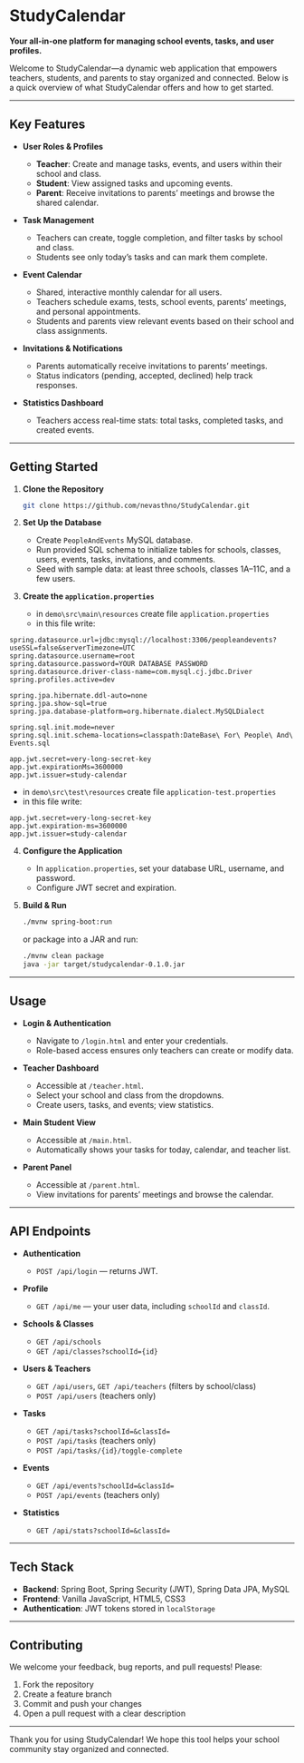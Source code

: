 # StudyCalendar

**Your all-in-one platform for managing school events, tasks, and user profiles.**

Welcome to StudyCalendar—a dynamic web application that empowers teachers, students, and parents to stay organized and connected. Below is a quick overview of what StudyCalendar offers and how to get started.

---

## Key Features

* **User Roles & Profiles**

  * **Teacher**: Create and manage tasks, events, and users within their school and class.
  * **Student**: View assigned tasks and upcoming events.
  * **Parent**: Receive invitations to parents’ meetings and browse the shared calendar.

* **Task Management**

  * Teachers can create, toggle completion, and filter tasks by school and class.
  * Students see only today’s tasks and can mark them complete.

* **Event Calendar**

  * Shared, interactive monthly calendar for all users.
  * Teachers schedule exams, tests, school events, parents’ meetings, and personal appointments.
  * Students and parents view relevant events based on their school and class assignments.

* **Invitations & Notifications**

  * Parents automatically receive invitations to parents’ meetings.
  * Status indicators (pending, accepted, declined) help track responses.

* **Statistics Dashboard**

  * Teachers access real-time stats: total tasks, completed tasks, and created events.

---

## Getting Started

1. **Clone the Repository**

   ```bash
   git clone https://github.com/nevasthno/StudyCalendar.git
   ```

2. **Set Up the Database**

   * Create `PeopleAndEvents` MySQL database.
   * Run provided SQL schema to initialize tables for schools, classes, users, events, tasks, invitations, and comments.
   * Seed with sample data: at least three schools, classes 1A–11C, and a few users.

2. **Create the `application.properties`**

   * in `demo\src\main\resources` create file `application.properties`
   * in this file write:
```
spring.datasource.url=jdbc:mysql://localhost:3306/peopleandevents?useSSL=false&serverTimezone=UTC
spring.datasource.username=root
spring.datasource.password=YOUR DATABASE PASSWORD
spring.datasource.driver-class-name=com.mysql.cj.jdbc.Driver
spring.profiles.active=dev

spring.jpa.hibernate.ddl-auto=none
spring.jpa.show-sql=true
spring.jpa.database-platform=org.hibernate.dialect.MySQLDialect

spring.sql.init.mode=never
spring.sql.init.schema-locations=classpath:DateBase\ For\ People\ And\ Events.sql

app.jwt.secret=very-long-secret-key
app.jwt.expirationMs=3600000
app.jwt.issuer=study-calendar
```
   * in `demo\src\test\resources` create file `application-test.properties`
   * in this file write:
```
app.jwt.secret=very-long-secret-key
app.jwt.expiration-ms=3600000
app.jwt.issuer=study-calendar
```

4. **Configure the Application**

   * In `application.properties`, set your database URL, username, and password.
   * Configure JWT secret and expiration.

5. **Build & Run**

   ```bash
   ./mvnw spring-boot:run
   ```

   or package into a JAR and run:

   ```bash
   ./mvnw clean package
   java -jar target/studycalendar-0.1.0.jar
   ```

---

## Usage

* **Login & Authentication**

  * Navigate to `/login.html` and enter your credentials.
  * Role-based access ensures only teachers can create or modify data.

* **Teacher Dashboard**

  * Accessible at `/teacher.html`.
  * Select your school and class from the dropdowns.
  * Create users, tasks, and events; view statistics.

* **Main Student View**

  * Accessible at `/main.html`.
  * Automatically shows your tasks for today, calendar, and teacher list.

* **Parent Panel**

  * Accessible at `/parent.html`.
  * View invitations for parents’ meetings and browse the calendar.

---

## API Endpoints

* **Authentication**

  * `POST /api/login` — returns JWT.
* **Profile**

  * `GET /api/me` — your user data, including `schoolId` and `classId`.
* **Schools & Classes**

  * `GET /api/schools`
  * `GET /api/classes?schoolId={id}`
* **Users & Teachers**

  * `GET /api/users`, `GET /api/teachers` (filters by school/class)
  * `POST /api/users` (teachers only)
* **Tasks**

  * `GET /api/tasks?schoolId=&classId=`
  * `POST /api/tasks` (teachers only)
  * `POST /api/tasks/{id}/toggle-complete`
* **Events**

  * `GET /api/events?schoolId=&classId=`
  * `POST /api/events` (teachers only)
* **Statistics**

  * `GET /api/stats?schoolId=&classId=`

---

## Tech Stack

* **Backend**: Spring Boot, Spring Security (JWT), Spring Data JPA, MySQL
* **Frontend**: Vanilla JavaScript, HTML5, CSS3
* **Authentication**: JWT tokens stored in `localStorage`

---

## Contributing

We welcome your feedback, bug reports, and pull requests! Please:

1. Fork the repository
2. Create a feature branch
3. Commit and push your changes
4. Open a pull request with a clear description

---

Thank you for using StudyCalendar! We hope this tool helps your school community stay organized and connected.
